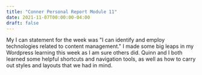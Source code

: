 ```yaml
---
title: "Conner Personal Report Module 11"
date: 2021-11-07T00:00:00-04:00
draft: false
---
```

My I can statement for the week was "I can identify and employ technologies related to content management." I made some big leaps in my Wordpress learning this week as I am sure others did. Quinn and I both learned some helpful shortcuts and navigation tools, as well as how to carry out styles and layouts that we had in mind.
